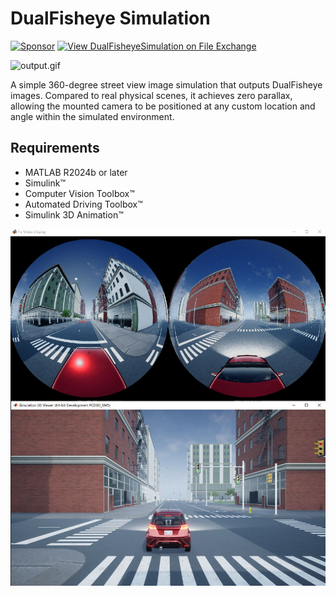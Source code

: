 # DualFisheye Simulation

[![Sponsor](https://img.shields.io/badge/-Sponsor-red?style=for-the-badge&logo=GitHub-Sponsors&logoColor=white)](https://raw.githubusercontent.com/cuixing158/OpticalFlow-Visualization/refs/heads/main/README_media/sponsors.jpg)
[![View DualFisheyeSimulation on File Exchange](https://www.mathworks.com/matlabcentral/images/matlab-file-exchange.svg)](https://ww2.mathworks.cn/matlabcentral/fileexchange/174870-dualfisheyesimulation)

![output.gif](images/output.gif)

A simple 360-degree street view image simulation that outputs DualFisheye images. Compared to real physical scenes, it achieves zero parallax, allowing the mounted camera to be positioned at any custom location and angle within the simulated environment.

## Requirements

- MATLAB R2024b or later
- Simulink™
- Computer Vision Toolbox™
- Automated Driving Toolbox™
- Simulink 3D Animation™

![simOut](images/simOut.JPG)
